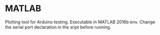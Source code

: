 # MATLAB

Plotting tool for Arduino testing. Executable in MATLAB 2016b env. Change the serial port declaration in the sript before running. 
